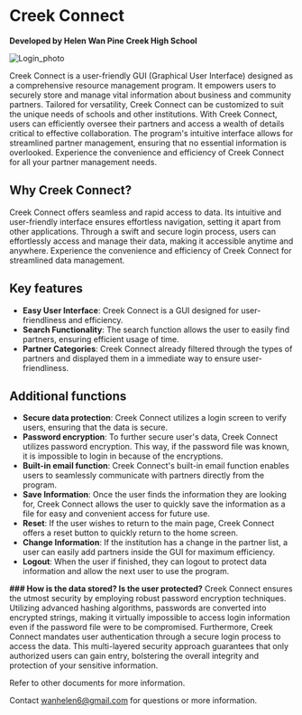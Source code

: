 # **Creek Connect**
**Developed by Helen Wan
Pine Creek High School**

![Login_photo](https://github.com/WanHelen/Creek-Connect/assets/155197028/d049ac5d-b965-445d-aa87-9b231761850e)

Creek Connect is a user-friendly GUI (Graphical User Interface) designed as a comprehensive resource management program. It empowers users to securely store and manage vital information about business and community partners. Tailored for versatility, Creek Connect can be customized to suit the unique needs of schools and other institutions. With Creek Connect, users can efficiently oversee their partners and access a wealth of details critical to effective collaboration. The program's intuitive interface allows for streamlined partner management, ensuring that no essential information is overlooked. Experience the convenience and efficiency of Creek Connect for all your partner management needs. 

## **Why Creek Connect?**
Creek Connect offers seamless and rapid access to data. Its intuitive and user-friendly interface ensures effortless navigation, setting it apart from other applications. Through a swift and secure login process, users can effortlessly access and manage their data, making it accessible anytime and anywhere. Experience the convenience and efficiency of Creek Connect for streamlined data management. 

## **Key features**
- **Easy User Interface**: Creek Connect is a GUI designed for user-friendliness and efficiency. 
- **Search Functionality**: The search function allows the user to easily find partners, ensuring efficient usage of time.
- **Partner Categories**: Creek Connect already filtered through the types of partners and displayed them in a immediate way to ensure user-friendliness. 


## **Additional functions**
- **Secure data protection**: Creek Connect utilizes a login screen to verify users, ensuring that the data is secure. 
- **Password encryption**: To further secure user's data, Creek Connect utilizes password encryption. This way, if the password file was known, it is impossible to login in because of the encryptions. 
- **Built-in email function**: Creek Connect's built-in email function enables users to seamlessly communicate with partners directly from the program.
- **Save Information**: Once the user finds the information they are looking for, Creek Connect allows the user to quickly save the information as a file for easy and convenient access for future use.
- **Reset**: If the user wishes to return to the main page, Creek Connect offers a reset button to quickly return to the home screen. 
- **Change Information**: If the institution has a change in the partner list, a user can easily add partners inside the GUI for maximum efficiency.
- **Logout**: When the user if finished, they can logout to protect data information and allow the next user to use the program.


**### How is the data stored? Is the user protected?**
Creek Connect ensures the utmost security by employing robust password encryption techniques. Utilizing advanced hashing algorithms, passwords are converted into encrypted strings, making it virtually impossible to access login information even if the password file were to be compromised.
Furthermore, Creek Connect mandates user authentication through a secure login process to access the data. This multi-layered security approach guarantees that only authorized users can gain entry, bolstering the overall integrity and protection of your sensitive information.


Refer to other documents for more information.

Contact wanhelen6@gmail.com for questions or more information.
